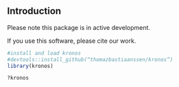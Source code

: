 <!-- README.md is generated from README.Rmd. Please edit that file -->

## Introduction

Please note this package is in active development.

If you use this software, please cite our work.

``` r
#install and load kronos
#devtools::install_github(“thomazbastiaanssen/kronos”) 
library(kronos)

?kronos
```
